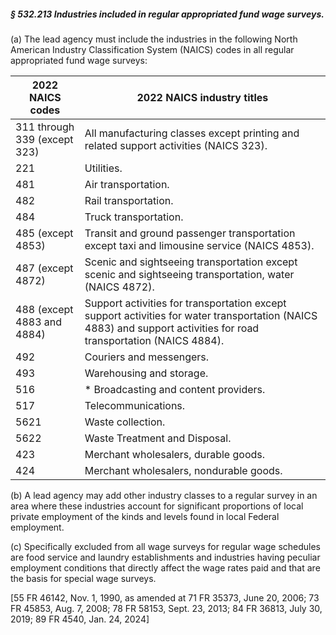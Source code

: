 ##### § 532.213 Industries included in regular appropriated fund wage surveys. #####

(a) The lead agency must include the industries in the following North American Industry Classification System (NAICS) codes in all regular appropriated fund wage surveys:

|      2022 NAICS codes      |                                                                    2022 NAICS industry titles                                                                    |
|----------------------------|------------------------------------------------------------------------------------------------------------------------------------------------------------------|
|311 through 339 (except 323)|                                      All manufacturing classes except printing and related support activities (NAICS 323).                                       |
|            221             |                                                                            Utilities.                                                                            |
|            481             |                                                                       Air transportation.                                                                        |
|            482             |                                                                       Rail transportation.                                                                       |
|            484             |                                                                      Truck transportation.                                                                       |
|     485 (except 4853)      |                                   Transit and ground passenger transportation except taxi and limousine service (NAICS 4853).                                    |
|     487 (except 4872)      |                             Scenic and sightseeing transportation except scenic and sightseeing transportation, water (NAICS 4872).                              |
| 488 (except 4883 and 4884) |Support activities for transportation except support activities for water transportation (NAICS 4883) and support activities for road transportation (NAICS 4884).|
|            492             |                                                                     Couriers and messengers.                                                                     |
|            493             |                                                                     Warehousing and storage.                                                                     |
|            516             |                                                              \* Broadcasting and content providers.                                                              |
|            517             |                                                                       Telecommunications.                                                                        |
|            5621            |                                                                        Waste collection.                                                                         |
|            5622            |                                                                  Waste Treatment and Disposal.                                                                   |
|            423             |                                                               Merchant wholesalers, durable goods.                                                               |
|            424             |                                                             Merchant wholesalers, nondurable goods.                                                              |

(b) A lead agency may add other industry classes to a regular survey in an area where these industries account for significant proportions of local private employment of the kinds and levels found in local Federal employment.

(c) Specifically excluded from all wage surveys for regular wage schedules are food service and laundry establishments and industries having peculiar employment conditions that directly affect the wage rates paid and that are the basis for special wage surveys.

[55 FR 46142, Nov. 1, 1990, as amended at 71 FR 35373, June 20, 2006; 73 FR 45853, Aug. 7, 2008; 78 FR 58153, Sept. 23, 2013; 84 FR 36813, July 30, 2019; 89 FR 4540, Jan. 24, 2024]